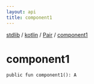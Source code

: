 ```yaml
---
layout: api
title: component1
---
```

[stdlib](../../index.md) / [kotlin](../index.md) / [Pair](index.md) / [component1](component1.md)

# component1

```
public fun component1(): A
```
